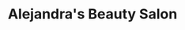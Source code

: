 ---
title: "Alejandra's Beauty Salon"
url: /los-angeles/alejandras-beauty-salon/
shop: hairdresser
---